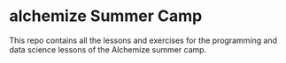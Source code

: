 # alchemize Summer Camp

This repo contains all the lessons and exercises for the programming and data science lessons of the Alchemize summer camp.
